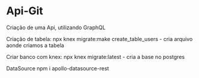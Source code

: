 # Api-Git
Criação de uma Api, utilizando GraphQL

Criação de tabela:
npx knex migrate:make create_table_users - cria arquivo aonde criamos a tabela

Criar banco com knex:
npx knex migrate:latest - cria a base no postgres

DataSource
npm i apollo-datasource-rest